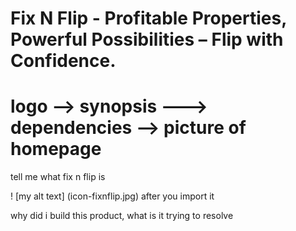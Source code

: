 # Fix N Flip - Profitable Properties, Powerful Possibilities – Flip with Confidence.

# logo --> synopsis ---> dependencies --> picture of homepage
tell me what fix n flip is

! [my alt text] (icon-fixnflip.jpg) after you import it 



why did i build this product, what is it trying to resolve

